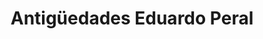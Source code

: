 ---
title: "Antigüedades Eduardo Peral"
url: /estella-lizarra/antiguedades-eduardo-peral/
shop: antigüedades
---